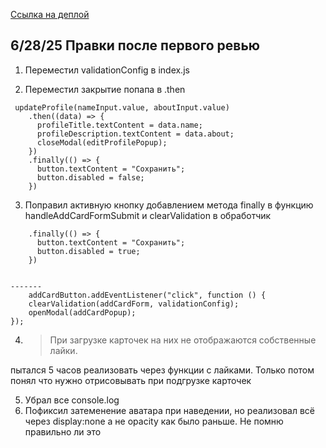 [Ссылка на деплой](https://ffurzy.github.io/mesto-project-ff/)

## 6/28/25 Правки после первого ревью

1. Переместил validationConfig в index.js

2. Переместил закрытие попапа в .then

```
 updateProfile(nameInput.value, aboutInput.value)
    .then((data) => {
      profileTitle.textContent = data.name;
      profileDescription.textContent = data.about;
      closeModal(editProfilePopup);
    })
    .finally(() => {
      button.textContent = "Сохранить";
      button.disabled = false;
    })
```

3. Поправил активную кнопку добавлением метода finally в функцию handleAddCardFormSubmit и clearValidation в обработчик

```
    .finally(() => {
      button.textContent = "Сохранить";
      button.disabled = true;
    })


-------
    addCardButton.addEventListener("click", function () {
    clearValidation(addCardForm, validationConfig);
    openModal(addCardPopup);
});

```

4. > При загрузке карточек на них не отображаются собственные лайки.

пытался 5 часов реализовать через функции с лайками. Только потом понял что нужно отрисовывать при подгрузке карточек

5. Убрал все console.log
6. Пофиксил затеменение аватара при наведении, но реализовал всё через display:none а не opacity как было раньше. Не помню правильно ли это 
